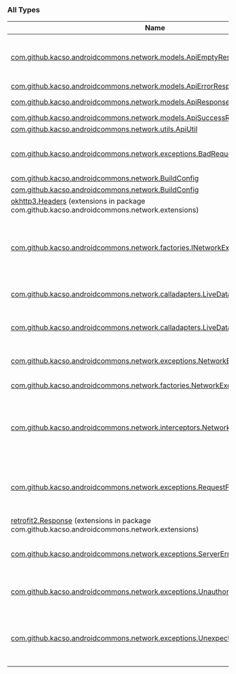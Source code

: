 

### All Types

| Name | Summary |
|---|---|
| [com.github.kacso.androidcommons.network.models.ApiEmptyResponse](../com.github.kacso.androidcommons.network.models/-api-empty-response/index.md) | separate class for HTTP 204 responses so that we can make ApiSuccessResponse's body non-null. |
| [com.github.kacso.androidcommons.network.models.ApiErrorResponse](../com.github.kacso.androidcommons.network.models/-api-error-response/index.md) |  |
| [com.github.kacso.androidcommons.network.models.ApiResponse](../com.github.kacso.androidcommons.network.models/-api-response/index.md) | Common class used by API responses. |
| [com.github.kacso.androidcommons.network.models.ApiSuccessResponse](../com.github.kacso.androidcommons.network.models/-api-success-response/index.md) |  |
| [com.github.kacso.androidcommons.network.utils.ApiUtil](../com.github.kacso.androidcommons.network.utils/-api-util/index.md) |  |
| [com.github.kacso.androidcommons.network.exceptions.BadRequest](../com.github.kacso.androidcommons.network.exceptions/-bad-request/index.md) | An exception which is thrown when server returns Bad request (one of 4xx codes) |
| [com.github.kacso.androidcommons.network.BuildConfig](../com.github.kacso.androidcommons.network/-build-config/index.md) |  |
| [com.github.kacso.androidcommons.network.BuildConfig](../com.github.kacso.androidcommons.network/-build-config/index.md) |  |
| [okhttp3.Headers](../com.github.kacso.androidcommons.network.extensions/okhttp3.-headers/index.md) (extensions in package com.github.kacso.androidcommons.network.extensions) |  |
| [com.github.kacso.androidcommons.network.factories.INetworkExceptionFactory](../com.github.kacso.androidcommons.network.factories/-i-network-exception-factory/index.md) | Interface defining functionalities which each [INetworkExceptionFactory](../com.github.kacso.androidcommons.network.factories/-i-network-exception-factory/index.md) needs to implement in order to transform [Throwable](https://kotlinlang.org/api/latest/jvm/stdlib/kotlin/-throwable/index.html) to [NetworkException](../com.github.kacso.androidcommons.network.exceptions/-network-exception/index.md) |
| [com.github.kacso.androidcommons.network.calladapters.LiveDataCallAdapter](../com.github.kacso.androidcommons.network.calladapters/-live-data-call-adapter/index.md) | A Retrofit adapter that converts the Call into a [LiveData](#) of [ApiResponse](../com.github.kacso.androidcommons.network.models/-api-response/index.md). |
| [com.github.kacso.androidcommons.network.calladapters.LiveDataCallAdapterFactory](../com.github.kacso.androidcommons.network.calladapters/-live-data-call-adapter-factory/index.md) | Retrofit CallAdapter factory used to enable [LiveData](#) return type of [ApiResponse](../com.github.kacso.androidcommons.network.models/-api-response/index.md) |
| [com.github.kacso.androidcommons.network.exceptions.NetworkException](../com.github.kacso.androidcommons.network.exceptions/-network-exception/index.md) | An exception which is thrown when request to server fails |
| [com.github.kacso.androidcommons.network.factories.NetworkExceptionFactory](../com.github.kacso.androidcommons.network.factories/-network-exception-factory/index.md) | Default implementation of [INetworkExceptionFactory](../com.github.kacso.androidcommons.network.factories/-i-network-exception-factory/index.md) |
| [com.github.kacso.androidcommons.network.interceptors.NetworkExceptionInterceptor](../com.github.kacso.androidcommons.network.interceptors/-network-exception-interceptor/index.md) | OkHttp interceptor which which throws appropriate exceptions base on HTTP status code if there was ony error during network call. Otherwise, server response is returned. |
| [com.github.kacso.androidcommons.network.exceptions.RequestFailedException](../com.github.kacso.androidcommons.network.exceptions/-request-failed-exception/index.md) | An exception which is thrown when server request fails due to connection issues (e.g. no internet service or timeout occurs) |
| [retrofit2.Response](../com.github.kacso.androidcommons.network.extensions/retrofit2.-response/index.md) (extensions in package com.github.kacso.androidcommons.network.extensions) |  |
| [com.github.kacso.androidcommons.network.exceptions.ServerError](../com.github.kacso.androidcommons.network.exceptions/-server-error/index.md) | An exception which is thrown when server returns Server error (one of 5xx codes) |
| [com.github.kacso.androidcommons.network.exceptions.Unauthorized](../com.github.kacso.androidcommons.network.exceptions/-unauthorized/index.md) | An exception which is thrown when server returns Unauthorized (e.g. 401 or 403) |
| [com.github.kacso.androidcommons.network.exceptions.UnexpectedError](../com.github.kacso.androidcommons.network.exceptions/-unexpected-error/index.md) | Exception thrown when there has happen some error during network call, but that error does not belong to any other well known exception |
